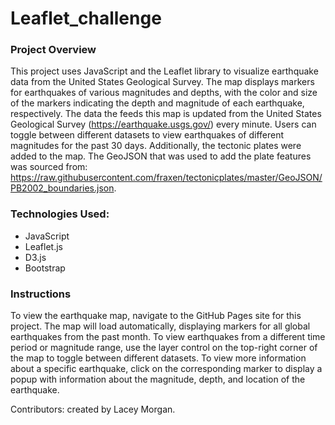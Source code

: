 # Leaflet_challenge

### Project Overview
This project uses JavaScript and the Leaflet library to visualize earthquake data from the United States Geological Survey. The map displays markers for earthquakes of various magnitudes and depths, with the color and size of the markers indicating the depth and magnitude of each earthquake, respectively. The data the feeds this map is updated from the United States Geological Survey (https://earthquake.usgs.gov/) every minute. Users can toggle between different datasets to view earthquakes of different magnitudes for the past 30 days. Additionally, the tectonic plates were added to the map. The GeoJSON that was used to add the plate features was sourced from: https://raw.githubusercontent.com/fraxen/tectonicplates/master/GeoJSON/PB2002_boundaries.json.

### Technologies Used:
- JavaScript
- Leaflet.js
- D3.js
- Bootstrap

### Instructions
To view the earthquake map, navigate to the GitHub Pages site for this project. The map will load automatically, displaying markers for all global earthquakes from the past month. To view earthquakes from a different time period or magnitude range, use the layer control on the top-right corner of the map to toggle between different datasets. To view more information about a specific earthquake, click on the corresponding marker to display a popup with information about the magnitude, depth, and location of the earthquake.

Contributors: created by Lacey Morgan.



